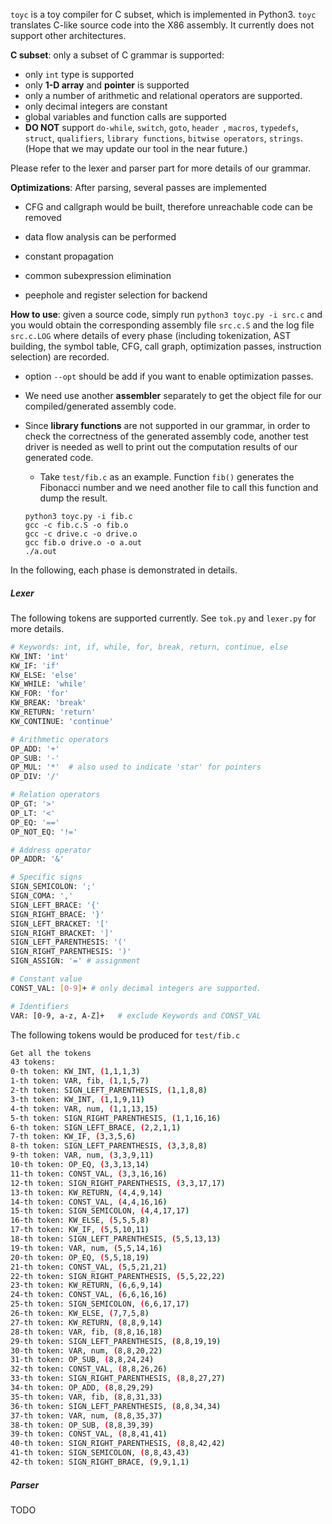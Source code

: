 `toyc` is a toy compiler for C subset, which is implemented in Python3. `toyc` translates C-like source code into the X86 assembly. It currently does not support other architectures.

**C subset**: only a subset of C grammar is supported:

- only `int` type is supported
- only **1-D array** and **pointer** is supported
- only a number of arithmetic and relational operators are supported.
- only decimal integers are constant
- global variables and function calls are supported
- **DO NOT** support `do-while`, `switch`, `goto`, `header `, `macros`,  `typedefs`, `struct`,  `qualifiers`, `library functions`, `bitwise operators`, `strings`. (Hope that we may update our tool in the near future.)

Please refer to the lexer and parser part for more details of our grammar.

**Optimizations**:  After parsing, several passes are implemented

- CFG and callgraph would be built, therefore unreachable code can be removed

- data flow analysis can be performed
- constant propagation
- common subexpression elimination
- peephole and register selection for backend

**How to use**: given a source code, simply run `python3 toyc.py -i src.c` and you would obtain the corresponding assembly file `src.c.S` and the log file `src.c.LOG` where details of every phase (including tokenization, AST building, the symbol table, CFG, call graph, optimization passes, instruction selection) are recorded.

- option `--opt` should be add if you want to enable optimization passes.

- We need use another **assembler** separately to get the object file for our compiled/generated assembly code.

- Since **library functions** are not supported in our grammar, in order to check the correctness of the generated assembly code, another test driver is needed as well to print out the computation results of our generated code.

  -  Take `test/fib.c` as an example. Function `fib()` generates the Fibonacci number and we need another file to call this function and dump the result.

    ```shell
    python3 toyc.py -i fib.c
    gcc -c fib.c.S -o fib.o
    gcc -c drive.c -o drive.o
    gcc fib.o drive.o -o a.out
    ./a.out
    ```

In the following, each phase is demonstrated in details.



##### Lexer

The following tokens are supported currently. See `tok.py` and `lexer.py` for more details.

```bash
# Keywords: int, if, while, for, break, return, continue, else
KW_INT: 'int'
KW_IF: 'if'
KW_ELSE: 'else'
KW_WHILE: 'while'
KW_FOR: 'for'
KW_BREAK: 'break'
KW_RETURN: 'return'
KW_CONTINUE: 'continue'

# Arithmetic operators
OP_ADD: '+'
OP_SUB: '-'
OP_MUL: '*'  # also used to indicate 'star' for pointers
OP_DIV: '/'

# Relation operators
OP_GT: '>'
OP_LT: '<'
OP_EQ: '=='
OP_NOT_EQ: '!='

# Address operator
OP_ADDR: '&'

# Specific signs
SIGN_SEMICOLON: ';'
SIGN_COMA: ','
SIGN_LEFT_BRACE: '{'
SIGN_RIGHT_BRACE: '}'
SIGN_LEFT_BRACKET: '['
SIGN_RIGHT_BRACKET: ']'
SIGN_LEFT_PARENTHESIS: '('
SIGN_RIGHT_PARENTHESIS: ')'
SIGN_ASSIGN: '=' # assignment

# Constant value
CONST_VAL: [0-9]+ # only decimal integers are supported.

# Identifiers
VAR: [0-9, a-z, A-Z]+	# exclude Keywords and CONST_VAL
```



The following tokens would be produced for `test/fib.c`

```bash
Get all the tokens
43 tokens:
0-th token: KW_INT, (1,1,1,3)
1-th token: VAR, fib, (1,1,5,7)
2-th token: SIGN_LEFT_PARENTHESIS, (1,1,8,8)
3-th token: KW_INT, (1,1,9,11)
4-th token: VAR, num, (1,1,13,15)
5-th token: SIGN_RIGHT_PARENTHESIS, (1,1,16,16)
6-th token: SIGN_LEFT_BRACE, (2,2,1,1)
7-th token: KW_IF, (3,3,5,6)
8-th token: SIGN_LEFT_PARENTHESIS, (3,3,8,8)
9-th token: VAR, num, (3,3,9,11)
10-th token: OP_EQ, (3,3,13,14)
11-th token: CONST_VAL, (3,3,16,16)
12-th token: SIGN_RIGHT_PARENTHESIS, (3,3,17,17)
13-th token: KW_RETURN, (4,4,9,14)
14-th token: CONST_VAL, (4,4,16,16)
15-th token: SIGN_SEMICOLON, (4,4,17,17)
16-th token: KW_ELSE, (5,5,5,8)
17-th token: KW_IF, (5,5,10,11)
18-th token: SIGN_LEFT_PARENTHESIS, (5,5,13,13)
19-th token: VAR, num, (5,5,14,16)
20-th token: OP_EQ, (5,5,18,19)
21-th token: CONST_VAL, (5,5,21,21)
22-th token: SIGN_RIGHT_PARENTHESIS, (5,5,22,22)
23-th token: KW_RETURN, (6,6,9,14)
24-th token: CONST_VAL, (6,6,16,16)
25-th token: SIGN_SEMICOLON, (6,6,17,17)
26-th token: KW_ELSE, (7,7,5,8)
27-th token: KW_RETURN, (8,8,9,14)
28-th token: VAR, fib, (8,8,16,18)
29-th token: SIGN_LEFT_PARENTHESIS, (8,8,19,19)
30-th token: VAR, num, (8,8,20,22)
31-th token: OP_SUB, (8,8,24,24)
32-th token: CONST_VAL, (8,8,26,26)
33-th token: SIGN_RIGHT_PARENTHESIS, (8,8,27,27)
34-th token: OP_ADD, (8,8,29,29)
35-th token: VAR, fib, (8,8,31,33)
36-th token: SIGN_LEFT_PARENTHESIS, (8,8,34,34)
37-th token: VAR, num, (8,8,35,37)
38-th token: OP_SUB, (8,8,39,39)
39-th token: CONST_VAL, (8,8,41,41)
40-th token: SIGN_RIGHT_PARENTHESIS, (8,8,42,42)
41-th token: SIGN_SEMICOLON, (8,8,43,43)
42-th token: SIGN_RIGHT_BRACE, (9,9,1,1)
```



##### Parser

TODO
